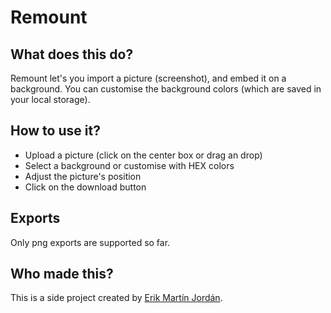 # Remount

## What does this do?

Remount let's you import a picture (screenshot), and embed it on a background. You can customise the background colors (which are saved in your local storage).</p>

## How to use it?

* Upload a picture (click on the center box or drag an drop)
* Select a background or customise with HEX colors
* Adjust the picture's position
* Click on the download button

## Exports

Only png exports are supported so far.

## Who made this?

This is a side project created by [Erik Martín Jordán](https://erikmartinjordan.com).
